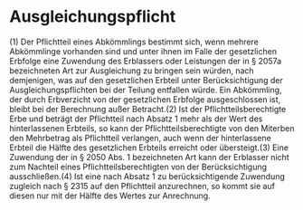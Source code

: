 # Ausgleichungspflicht

(1) Der Pflichtteil eines Abkömmlings bestimmt sich, wenn mehrere Abkömmlinge vorhanden sind und unter ihnen im Falle der gesetzlichen Erbfolge eine Zuwendung des Erblassers oder Leistungen der in § 2057a bezeichneten Art zur Ausgleichung zu bringen sein würden, nach demjenigen, was auf den gesetzlichen Erbteil unter Berücksichtigung der Ausgleichungspflichten bei der Teilung entfallen würde. Ein Abkömmling, der durch Erbverzicht von der gesetzlichen Erbfolge ausgeschlossen ist, bleibt bei der Berechnung außer Betracht.(2) Ist der Pflichtteilsberechtigte Erbe und beträgt der Pflichtteil nach Absatz 1 mehr als der Wert des hinterlassenen Erbteils, so kann der Pflichtteilsberechtigte von den Miterben den Mehrbetrag als Pflichtteil verlangen, auch wenn der hinterlassene Erbteil die Hälfte des gesetzlichen Erbteils erreicht oder übersteigt.(3) Eine Zuwendung der in § 2050 Abs. 1 bezeichneten Art kann der Erblasser nicht zum Nachteil eines Pflichtteilsberechtigten von der Berücksichtigung ausschließen.(4) Ist eine nach Absatz 1 zu berücksichtigende Zuwendung zugleich nach § 2315 auf den Pflichtteil anzurechnen, so kommt sie auf diesen nur mit der Hälfte des Wertes zur Anrechnung. 

